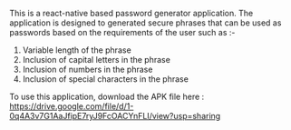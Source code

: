 This is a react-native based password generator application. The application is designed to generated secure phrases that can be used as passwords based on the requirements of the user such as :-
1. Variable length of the phrase
2. Inclusion of capital letters in the phrase
3. Inclusion of numbers in the phrase
4. Inclusion of special characters in the phrase

To use this application, download the APK file here : https://drive.google.com/file/d/1-0q4A3v7G1AaJfipE7ryJ9FcOACYnFLI/view?usp=sharing
